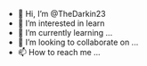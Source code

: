 - 👋 Hi, I’m @TheDarkin23
- 👀 I’m interested in learn 
- 🌱 I’m currently learning ...
- 💞️ I’m looking to collaborate on ...
- 📫 How to reach me ...

<!---
TheDarkin23/TheDarkin23 is a ✨ special ✨ repository because its `README.md` (this file) appears on your GitHub profile.
You can click the Preview link to take a look at your changes.
--->
